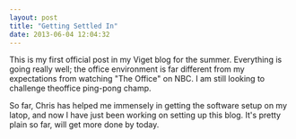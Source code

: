 ```yaml
---
layout: post
title: "Getting Settled In"
date: 2013-06-04 12:04:32
---
```


This is my first official post in my Viget blog for the summer. Everything is going really well; the office environment is far different from my expectations from watching "The Office" on NBC. I am still looking to challenge theoffice ping-pong champ.

So far, Chris has helped me immensely in getting the software setup on my latop, and now I have just been working on setting up this blog. It's pretty plain so far, will get more done by today.



